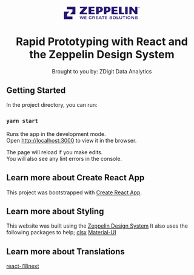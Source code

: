 <p align="center"><img alt="Zeppelin" src="./src/assets/logo.svg" width="200" /></p>
<h1 align="center">
Rapid Prototyping with React and the Zeppelin Design System
</h1>
<p align="center">
 Brought to you by: ZDigit Data Analytics
</p>

## Getting Started

In the project directory, you can run:

### `yarn start`

Runs the app in the development mode.<br />
Open [http://localhost:3000](http://localhost:3000) to view it in the browser.

The page will reload if you make edits.<br />
You will also see any lint errors in the console.

## Learn more about Create React App

This project was bootstrapped with [Create React App](https://github.com/facebook/create-react-app).

## Learn more about Styling

This website was built using the [Zeppelin Design System](https://live-zds.zepdev.net/)
It also uses the following packages to help;
[clsx](https://github.com/lukeed/clsx#readme)
[Material-UI](https://material-ui.com/)

## Learn more about Translations

[react-i18next](https://react.i18next.com/)
